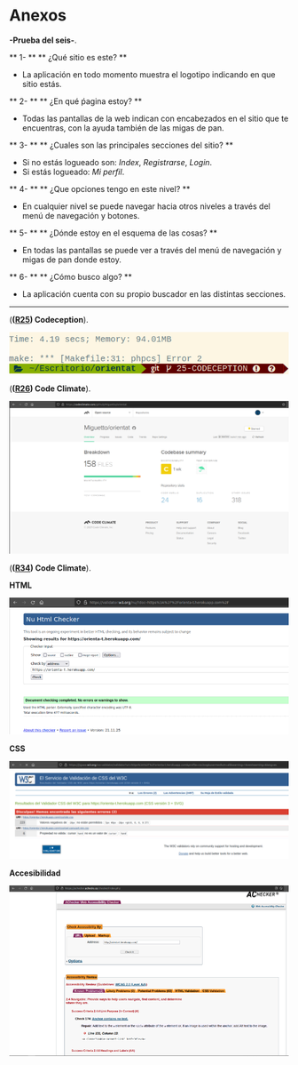 # Anexos

**-Prueba del seis-**.

** 1- ** ** ¿Qué sitio es este? **
- La aplicación en todo momento muestra el logotipo indicando en que sitio estás.

** 2- ** ** ¿En qué ṕagina estoy? **
- Todas las pantallas de la web indican con encabezados en el sitio que te encuentras, con la ayuda también de las migas de pan.

** 3- ** ** ¿Cuales son las principales secciones del sitio? **
- Si no estás logueado son: *Index*, *Registrarse*, *Login*.
- Si estás logueado: *Mi perfil*.

** 4- ** ** ¿Que opciones tengo en este nivel? **
- En cualquier nivel se puede navegar hacia otros niveles a través del menú de navegación y botones.

** 5- ** ** ¿Dónde estoy en el esquema de las cosas? **
- En todas las pantallas se puede ver a través del menú de navegación y migas de pan donde estoy.

** 6- ** ** ¿Cómo busco algo? **
- La aplicación cuenta con su propio buscador en las distintas secciones.

---

(**([R25](https://github.com/Miguetto/orientat/issues/25)) Codeception**).

![Pruebas Codeception](images/anexos/codeception.png)

(**([R26](https://github.com/Miguetto/orientat/issues/26)) Code Climate**).

![Pruebas Codeclimate](images/anexos/codeclimate.png)

(**([R34](https://github.com/Miguetto/orientat/issues/34)) Code Climate**).

**HTML**

![Validación HTML](images/anexos/validacionHTML.png)

**CSS**

![Validación CSS](images/anexos/validacionCSS.png)

**Accesibilidad**

![Validación accesibilidad](images/anexos/validacionacc.png)










